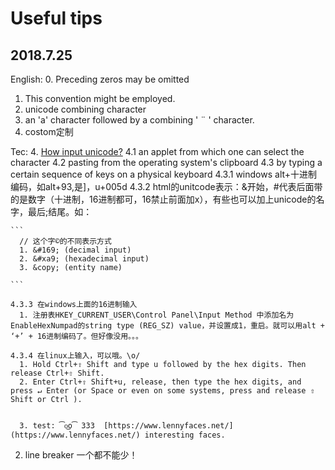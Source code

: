 # Useful tips


## 2018.7.25
English:
0.  Preceding zeros may be omitted
1. This convention might be employed. 
2. unicode combining character
3. an 'a' character followed by a combining ' ¨ ' character.
4. costom定制


Tec:
4. [How input unicode?](https://en.wikipedia.org/wiki/Unicode_input)
  4.1 an applet from which one can select the character
  4.2 pasting from the operating system's clipboard
  4.3 by typing a certain sequence of keys on a physical keyboard
    4.3.1 windows alt+十进制编码，如alt+93,是]，u+005d
    4.3.2 html的unitcode表示：&开始，#代表后面带的是数字（十进制，16进制都可，16禁止前面加x），有些也可以加上unicode的名字，最后;结尾。如：

    ```
      // 这个字©的不同表示方式
      1. &#169; (decimal input)
      2. &#xa9; (hexadecimal input)
      3. &copy; (entity name) 

    ```

    4.3.3 在windows上面的16进制输入
      1. 注册表HKEY_CURRENT_USER\Control Panel\Input Method 中添加名为EnableHexNumpad的string type (REG_SZ) value，并设置成1，重启。就可以用alt + ‘+’ + 16进制编码了。但好像没用。。。

    4.3.4 在linux上输入，可以哦。\o/
      1. Hold Ctrl+⇧ Shift and type u followed by the hex digits. Then release Ctrl+⇧ Shift.
      2. Enter Ctrl+⇧ Shift+u, release, then type the hex digits, and press ↵ Enter (or Space or even on some systems, press and release ⇧ Shift or Ctrl ).

     
      3. test: ͡o͜o͡ 333  [https://www.lennyfaces.net/](https://www.lennyfaces.net/) interesting faces.




2. line breaker
一个都不能少！






